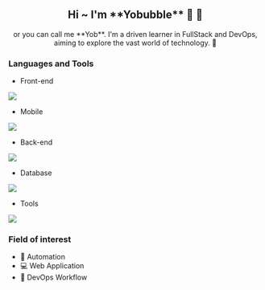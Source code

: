 <h2 align="center">Hi ~ I'm **Yobubble** 👋 💫</h2>

<p align="center">
    or you can call me **Yob**. I'm a driven learner in FullStack and DevOps, aiming to explore the vast world of technology. 🌊
</p>
  

### Languages and Tools
- Front-end
<p align="left">
  <a href="https://skillicons.dev">
    <img src="https://skillicons.dev/icons?i=typescript,javascript,react,nextjs,vite,tailwind,vercel" />
  </a>
</p>


- Mobile
<p align="left">
  <a href="https://skillicons.dev">
    <img src="https://skillicons.dev/icons?i=dart,flutter" />
  </a>
</p>

- Back-end
<p align="left">
  <a href="https://skillicons.dev">
    <img src="https://skillicons.dev/icons?i=go,express,python,flask" />
  </a>
</p>

- Database
<p align="left">
  <a href="https://skillicons.dev">
    <img src="https://skillicons.dev/icons?i=mysql,postgres,mongo" />
  </a>
</p>

- Tools
<p align="left">
  <a href="https://skillicons.dev">
    <img src="https://skillicons.dev/icons?i=github,git,docker,figma,notion,postman" />
  </a>
</p>
  
### Field of interest
- 💎 Automation
- 💻 Web Application
- 🌊 DevOps Workflow
